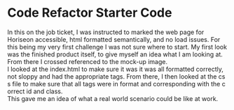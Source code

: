 # Code Refactor Starter Code
In this on the job ticket, I was instructed to marked the web page for Horiseon accessible, html formatted semantically, and no load issues. For this being my very first challenge I was not sure where to start. My first look was the finished product itself, to give myself an idea what I am looking at. From there I crossed referenced to the mock-up image. 
I looked at the index.html to make sure it was it was all formatted correctly, not sloppy and had the appropriate tags. From there, I then looked at the css file to make sure that all tags were in format and corresponding with the correct id and class. 
This gave me an idea of what a real world scenario could be like at work. 